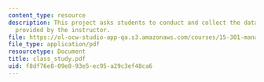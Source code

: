 ```yaml
---
content_type: resource
description: This project asks students to conduct and collect the data from a survey
  provided by the instructor.
file: https://ol-ocw-studio-app-qa.s3.amazonaws.com/courses/15-301-managerial-psychology-laboratory-fall-2004/f8df76e809e893e5ec95a29c3ef48ca6_class_study.pdf
file_type: application/pdf
resourcetype: Document
title: class_study.pdf
uid: f8df76e8-09e8-93e5-ec95-a29c3ef48ca6
---
```

